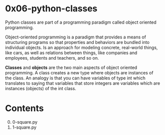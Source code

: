 # 0x06-python-classes
Python classes are part of a programming paradigm called object oriented programming.

Object-oriented programming is a paradigm that provides a means of structuring programs so that properties and behaviors are bundled into individual objects. Is an approach for modeling concrete, real-world things, like cars, as well as relations between things, like companies and employees, students and teachers, and so on.

**Classes** and **objects** are the two main aspects of object oriented programming. A class creates a new type where objects are instances of the class. An analogy is that you can have variables of type int which translates to saying that variables that store integers are variables which are instances (objects) of the int class.

# Contents
0. 0-square.py
1. 1-square.py